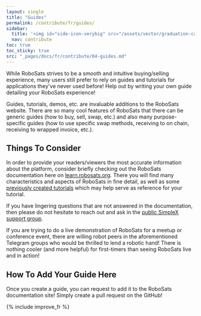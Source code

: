 ```yaml
---
layout: single
title: "Guides"
permalink: /contribute/fr/guides/
sidebar:
  title: '<img id="side-icon-verybig" src="/assets/vector/graduation-cap.svg"/>Guides'
  nav: contribute
toc: true
toc_sticky: true
src: "_pages/docs/fr/contribute/04-guides.md"
---
```



While RoboSats strives to be a smooth and intuitive buying/selling experience, many users still prefer to rely on guides and tutorials for applications they've never used before! Help out by writing your own guide detailing your RoboSats experience!

Guides, tutorials, demos, etc. are invaluable additions to the RoboSats website. There are so many cool features of RoboSats that there can be  generic guides (how to buy, sell, swap, etc.) and also many purpose-specific guides (how to use specific swap methods, receiving to on chain, receiving to wrapped invoice, etc.).

## Things To Consider

In order to provide your readers/viewers the most accurate information about the platform, consider briefly checking out the RoboSats documentation here on [learn.robosats.org](https://learn.robosats.org). There you will find many characteristics and aspects of RoboSats in fine detail, as well as some [previously created tutorials](https://learn.robosats.org/watch/en/) which may help serve as reference for your tutorial.

If you have lingering questions that are not answered in the documentation, then please do not hesitate to reach out and ask in the [public SimpleX support group](https://learn.robosats.org/contribute/code/#communication-channels).

If you are trying to do a live demonstration of RoboSats for a meetup or conference event, there are willing robot peers in the aforementioned Telegram groups who would be thrilled to lend a robotic hand! There is nothing cooler (and more helpful) for first-timers than seeing RoboSats live and in action!

## How To Add Your Guide Here

Once you create a guide, you can request to add it to the RoboSats documentation site! Simply create a pull request on the GitHub!

{% include improve_fr %}
